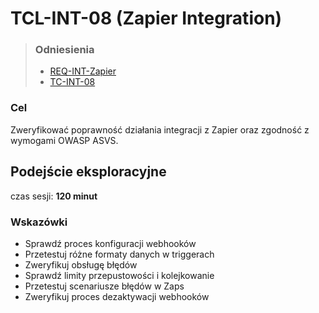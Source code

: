 # TCL-INT-08 (Zapier Integration)
> ### Odniesienia
> - [REQ-INT-Zapier](https://github.com/KWAK-testing/Formbricks-tests/blob/main/docs/requirements.md#req-int-zapier)
> - [TC-INT-08](https://github.com/KWAK-testing/Formbricks-tests/blob/main/docs/test-cases/high-level/integrations.md#tc-int-08)

### Cel
Zweryfikować poprawność działania integracji z Zapier oraz zgodność z wymogami OWASP ASVS.

## Podejście eksploracyjne
czas sesji: **120 minut**

### Wskazówki
- Sprawdź proces konfiguracji webhooków
- Przetestuj różne formaty danych w triggerach
- Zweryfikuj obsługę błędów
- Sprawdź limity przepustowości i kolejkowanie
- Przetestuj scenariusze błędów w Zaps
- Zweryfikuj proces dezaktywacji webhooków
